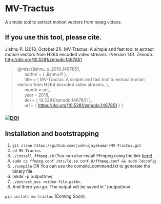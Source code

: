 # MV-Tractus
A simple tool to extract motion vectors from mpeg videos.

## If you use this tool, please cite.

Jishnu P. (2018, October 21). MV-Tractus:  A simple and fast tool to extract motion vectors from H264 encoded video streams. (Version 1.0). Zenodo. http://doi.org/10.5281/zenodo.1467851

> @misc{jishnu_p_2018_1467851,  
&nbsp;&nbsp;&nbsp;&nbsp;&nbsp;&nbsp;author = { Jishnu P },  
&nbsp;&nbsp;&nbsp;&nbsp;&nbsp;&nbsp;title = { MV-Tractus:  A simple and fast tool to extract motion vectors from H264 encoded video streams. },  
&nbsp;&nbsp;&nbsp;&nbsp;&nbsp;&nbsp;month = oct,  
&nbsp;&nbsp;&nbsp;&nbsp;&nbsp;&nbsp;year = 2018,  
&nbsp;&nbsp;&nbsp;&nbsp;&nbsp;&nbsp;doi = { 10.5281/zenodo.1467851 },  
&nbsp;&nbsp;&nbsp;&nbsp;&nbsp;&nbsp;url = { https://doi.org/10.5281/zenodo.1467851 }
}

### [![DOI](https://zenodo.org/badge/131159983.svg)](https://zenodo.org/badge/latestdoi/131159983)

## Installation and bootstrapping

1. `git clone https://github.com/jishnujayakumar/MV-Tractus.git` 
2. `cd MV-Tractus`
3. `./install_ffmpeg.sh` (You can also install FFmpeg using the link [here](http://embedonix.com/articles/linux/installing-ffmpeg-from-source-on-ubuntu-14-0-4/))
4. `sudo cp ffmpeg.conf /etc/ld.so.conf.d/ffmpeg.conf && sudo ldconfig`
5. `./compile` OR You can use the compile_command.txt to generate the binary file.
6. mkdir -p output/mv/
7. `./extract_mvs <video-file-path>`.
8. And there you go. The output will be saved in './output/mv/'.

`pip install mv-tractus` (Coming Soon).
